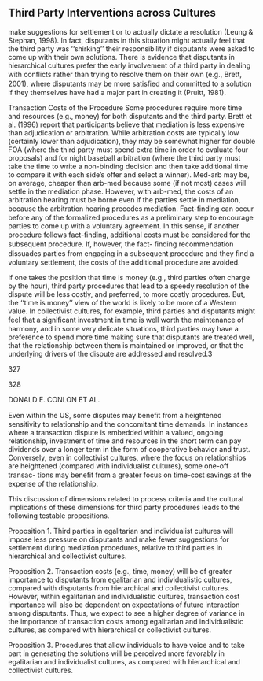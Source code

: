 ## Third Party Interventions across Cultures

make suggestions for settlement or to actually dictate a resolution (Leung & Stephan, 1998). In fact, disputants in this situation might actually feel that the third party was ‘‘shirking’’ their responsibility if disputants were asked to come up with their own solutions. There is evidence that disputants in hierarchical cultures prefer the early involvement of a third party in dealing with conﬂicts rather than trying to resolve them on their own (e.g., Brett, 2001), where disputants may be more satisﬁed and committed to a solution if they themselves have had a major part in creating it (Pruitt, 1981).

Transaction Costs of the Procedure Some procedures require more time and resources (e.g., money) for both disputants and the third party. Brett et al. (1996) report that participants believe that mediation is less expensive than adjudication or arbitration. While arbitration costs are typically low (certainly lower than adjudication), they may be somewhat higher for double FOA (where the third party must spend extra time in order to evaluate four proposals) and for night baseball arbitration (where the third party must take the time to write a non-binding decision and then take additional time to compare it with each side’s offer and select a winner). Med-arb may be, on average, cheaper than arb-med because some (if not most) cases will settle in the mediation phase. However, with arb-med, the costs of an arbitration hearing must be borne even if the parties settle in mediation, because the arbitration hearing precedes mediation. Fact-ﬁnding can occur before any of the formalized procedures as a preliminary step to encourage parties to come up with a voluntary agreement. In this sense, if another procedure follows fact-ﬁnding, additional costs must be considered for the subsequent procedure. If, however, the fact- ﬁnding recommendation dissuades parties from engaging in a subsequent procedure and they ﬁnd a voluntary settlement, the costs of the additional procedure are avoided.

If one takes the position that time is money (e.g., third parties often charge by the hour), third party procedures that lead to a speedy resolution of the dispute will be less costly, and preferred, to more costly procedures. But, the ‘‘time is money’’ view of the world is likely to be more of a Western value. In collectivist cultures, for example, third parties and disputants might feel that a signiﬁcant investment in time is well worth the maintenance of harmony, and in some very delicate situations, third parties may have a preference to spend more time making sure that disputants are treated well, that the relationship between them is maintained or improved, or that the underlying drivers of the dispute are addressed and resolved.3

327

328

DONALD E. CONLON ET AL.

Even within the US, some disputes may beneﬁt from a heightened sensitivity to relationship and the concomitant time demands. In instances where a transaction dispute is embedded within a valued, ongoing relationship, investment of time and resources in the short term can pay dividends over a longer term in the form of cooperative behavior and trust. Conversely, even in collectivist cultures, where the focus on relationships are heightened (compared with individualist cultures), some one-off transac- tions may beneﬁt from a greater focus on time-cost savings at the expense of the relationship.

This discussion of dimensions related to process criteria and the cultural implications of these dimensions for third party procedures leads to the following testable propositions.

Proposition 1. Third parties in egalitarian and individualist cultures will impose less pressure on disputants and make fewer suggestions for settlement during mediation procedures, relative to third parties in hierarchical and collectivist cultures.

Proposition 2. Transaction costs (e.g., time, money) will be of greater importance to disputants from egalitarian and individualistic cultures, compared with disputants from hierarchical and collectivist cultures. However, within egalitarian and individualistic cultures, transaction cost importance will also be dependent on expectations of future interaction among disputants. Thus, we expect to see a higher degree of variance in the importance of transaction costs among egalitarian and individualistic cultures, as compared with hierarchical or collectivist cultures.

Proposition 3. Procedures that allow individuals to have voice and to take part in generating the solutions will be perceived more favorably in egalitarian and individualist cultures, as compared with hierarchical and collectivist cultures.